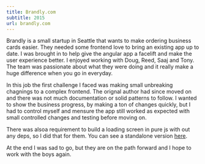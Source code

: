 ```yaml
---
title: Brandly.com
subtitle: 2015
url: brandly.com
---
```


Brandly is a small startup in Seattle that wants to make ordering business cards easier. They needed some frontend love to bring an existing app up to date. I was brought in to help give the angular app a facelift and make the user experience better. I enjoyed working with Doug, Reed, Saaj and Tony. The team was passionate about what they were doing and it really make a huge difference when you go in everyday.

In this job the first challenge I faced was making small unbreaking chagnings to a complex frontend. The orignal author had since moved on and there was not much documentation or solid patterns to follow. I wanted to show the business progress, by making a ton of changes quickly, but I had to control myself and mensure the app still worked as expected with small controlled changes and testing before moving on.

There was alsoa requirement to build a loading screen in pure js with out any deps, so I did that for them. You can see a standalone version [here](http://brandly-loader.s3-website-us-east-1.amazonaws.com/).

At the end I was sad to go, but they are on the path forward and I hope to work with the boys again.
